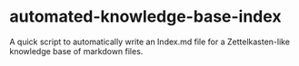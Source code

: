 # automated-knowledge-base-index
A quick script to automatically write an Index.md file for a Zettelkasten-like knowledge base of markdown files.
